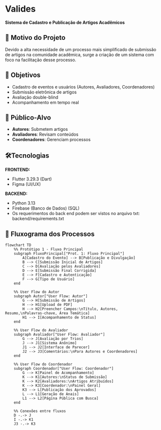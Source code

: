 # Valides  
**Sistema de Cadastro e Publicação de Artigos Acadêmicos**  

## 📌 Motivo do Projeto  
Devido a alta necessidade de um processo mais simplificado de submissão de artigos na comunidade acadêmica, surge a criação de um sistema com foco na facilitação desse processo.  

## 🎯 Objetivos  
- Cadastro de eventos e usuários (Autores, Avaliadores, Coordenadores)  
- Submissão eletrônica de artigos  
- Avaliação double-blind  
- Acompanhamento em tempo real  

## 👥 Público-Alvo  
- **Autores**: Submetem artigos  
- **Avaliadores**: Revisam conteúdos  
- **Coordenadores**: Gerenciam processos  

## 🛠️Tecnologias
**FRONTEND:**
- Flutter 3.29.3 (Dart)
- Figma (UI/UX)

**BACKEND:**
- Python 3.13 
- Firebase (Banco de Dados) (SQL)
- Os requerimentos do back end podem ser vistos no arquivo txt:
	backend/requirements.txt

## 🔄 Fluxograma dos Processos

```mermaid
flowchart TD
    %% Protótipo 1 - Fluxo Principal
    subgraph FluxoPrincipal["Prot. 1: Fluxo Principal"]
        A[Cadastro do Evento] --> B[Publicação e Divulgação]
        B --> C[Submissão Inicial de Artigos]
        C --> D[Avaliação pelos Avaliadores]
        D --> E[Submissão Final Corrigida]
        E --> F[Cadastro e Autenticação]
        F --> G[Tipo de Usuário]
    end

    %% User Flow do Autor
    subgraph Autor["User Flow: Autor"]
        G --> H[Submissão de Artigos]
        H --> H1[Upload de PDF]
        H --> H2[Preencher Campos:\nTítulo, Autores, Resumo,\nPalavras-chave, Área Temática]
        H1 --> I[Acompanhamento de Status]
    end

    %% User Flow do Avaliador
    subgraph Avaliador["User Flow: Avaliador"]
        G --> J[Avaliação por Trios]
        J --> J1[Sistema Anônimo]
        J1 --> J2[Interface de Parecer]
        J2 --> J3[Comentários:\nPara Autores e Coordenadores]
    end

    %% User Flow do Coordenador
    subgraph Coordenador["User Flow: Coordenador"]
        G --> K[Painel de Acompanhamento]
        K --> K1[Autores:\nStatus de Submissão]
        K --> K2[Avaliadores:\nArtigos Atribuídos]
        K --> K3[Coordenador:\nPainel Geral]
        K3 --> L[Publicação dos Aprovados]
        L --> L1[Geração de Anais]
        L1 --> L2[Página Pública com Busca]
    end

    %% Conexões entre fluxos
    D -.-> J
    I -.-> K1
    J3 -.-> K3

